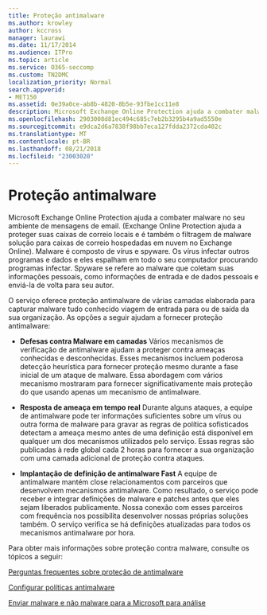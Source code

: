 ```yaml
---
title: Proteção antimalware
ms.author: krowley
author: kccross
manager: laurawi
ms.date: 11/17/2014
ms.audience: ITPro
ms.topic: article
ms.service: O365-seccomp
ms.custom: TN2DMC
localization_priority: Normal
search.appverid:
- MET150
ms.assetid: 0e39a0ce-ab8b-4820-8b5e-93fbe1cc11e8
description: Microsoft Exchange Online Protection ajuda a combater malware no seu ambiente de mensagens de email. Malware é composto de vírus e spyware. Os vírus infectar outros programas e dados e eles espalham em todo o seu computador procurando programas infectar. Spyware se refere ao malware que coletam suas informações pessoais, como informações de entrada e de dados pessoais e enviá-la de volta para seu autor.
ms.openlocfilehash: 2903008d81ec494c685c7eb2b3295b4a9ad5550e
ms.sourcegitcommit: e9dca2d6a7838f98bb7eca127fdda2372cda402c
ms.translationtype: MT
ms.contentlocale: pt-BR
ms.lasthandoff: 08/21/2018
ms.locfileid: "23003020"
---
```

# <a name="anti-malware-protection"></a>Proteção antimalware

Microsoft Exchange Online Protection ajuda a combater malware no seu ambiente de mensagens de email. (Exchange Online Protection ajuda a proteger suas caixas de correio locais e é também o filtragem de malware solução para caixas de correio hospedadas em nuvem no Exchange Online). Malware é composto de vírus e spyware. Os vírus infectar outros programas e dados e eles espalham em todo o seu computador procurando programas infectar. Spyware se refere ao malware que coletam suas informações pessoais, como informações de entrada e de dados pessoais e enviá-la de volta para seu autor. 
  
O serviço oferece proteção antimalware de várias camadas elaborada para capturar malware tudo conhecido viagem de entrada para ou de saída da sua organização. As opções a seguir ajudam a fornecer proteção antimalware:
  
- **Defesas contra Malware em camadas** Vários mecanismos de verificação de antimalware ajudam a proteger contra ameaças conhecidas e desconhecidas. Esses mecanismos incluem poderosa detecção heurística para fornecer proteção mesmo durante a fase inicial de um ataque de malware. Essa abordagem com vários mecanismo mostraram para fornecer significativamente mais proteção do que usando apenas um mecanismo de antimalware. 
    
- **Resposta de ameaça em tempo real** Durante alguns ataques, a equipe de antimalware pode ter informações suficientes sobre um vírus ou outra forma de malware para gravar as regras de política sofisticados detectam a ameaça mesmo antes de uma definição está disponível em qualquer um dos mecanismos utilizados pelo serviço. Essas regras são publicadas à rede global cada 2 horas para fornecer a sua organização com uma camada adicional de proteção contra ataques. 
    
- **Implantação de definição de antimalware Fast** A equipe de antimalware mantém close relacionamentos com parceiros que desenvolvem mecanismos antimalware. Como resultado, o serviço pode receber e integrar definições de malware e patches antes que eles sejam liberados publicamente. Nossa conexão com esses parceiros com frequência nos possibilita desenvolver nossas próprias soluções também. O serviço verifica se há definições atualizadas para todos os mecanismos antimalware por hora. 
    
Para obter mais informações sobre proteção contra malware, consulte os tópicos a seguir: 
  
[Perguntas frequentes sobre proteção de antimalware](anti-malware-protection-faq-eop.md)
  
[Configurar políticas antimalware](configure-anti-malware-policies.md)
  
[Enviar malware e não malware para a Microsoft para análise](submitting-malware-and-non-malware-to-microsoft-for-analysis.md)
  

